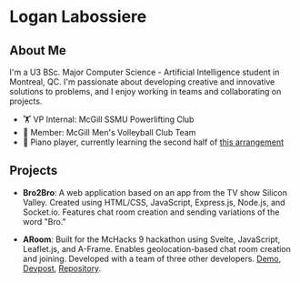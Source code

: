 # Logan Labossiere
<!-- [LinkedIn](https://www.linkedin.com/in/loganlabossiere/) -->

## About Me

I'm a U3 BSc. Major Computer Science - Artificial Intelligence student in Montreal, QC.  I'm passionate about developing creative and innovative solutions to problems, and I enjoy working in teams and collaborating on projects.

- 🏋️ VP Internal: McGill SSMU Powerlifting Club
- 🏐 Member: McGill Men's Volleyball Club Team
- 🎹 Piano player, currently learning the second half of [this arrangement](https://www.youtube.com/watch?v=PMGUeXtmueU)

## Projects

- **Bro2Bro**: A web application based on an app from the TV show Silicon Valley. Created using HTML/CSS, JavaScript, Express.js, Node.js, and Socket.io. Features chat room creation and sending variations of the word "Bro."
<!--
- **Git 2**: A program initially built for COMP 322 using C++ allowing users to save, compare, search, and restore previous versions of their files.  I am working on expanding it by creating a GUI and allowing it to access multiple files simultaneously.

- **Pong**: A version of the iconic video game Pong created for the final project of COMP 308 at McGill using C, in-line assembly, and OpenGL.
-->
- **ARoom**: Built for the McHacks 9 hackathon using Svelte, JavaScript, Leaflet.js, and A-Frame. Enables geolocation-based chat room creation and joining. Developed with a team of three other developers. [Demo](https://logantml.github.io/ARoom/), [Devpost](https://devpost.com/software/aroom-dzm4in?ref_content=user-portfolio&ref_feature=in_progress), [Repository](https://github.com/LoganTML/McHacks-2022).
<!--
- **Grid-Puzzle-Game**: A command-line puzzle game created with Java, implementing concepts including File I/O, recursion, user input, abstraction, and data structures (stacks, queues).
-->

<!--
**Study Clock**: A desktop app written in Python allowing users to track time spent studying/working on different subjects each day.

**Home base**: A chrome extension allowing users to save and easily access their most commonly used webpages
**Tab cleanup**: A chrome extension allowing users to automatically group all open tabs by URL, so that duplicates and unused tabs can be managed and deleted.

**RR Network**: A project where I cleaned and gathered data and attempted to visualize the social network between characters in the [Red Rising series](https://www.piercebrown.com/redrisingsaga).

**Course projects: only available upon request**:
- COMP 551 (Applied Machine Learning): Implemented ML models and wrote papers on the following topics-
1. Performed a linear regression with both analytical and stochastic batch gradient descent methods on the [ENB 2012 Energy Efficiency Dataset](https://www.kaggle.com/datasets/elikplim/eergy-efficiency-dataset).  Performed a hyperparameter search to determine the best values for train/test split sizes, batch sizes, and learning rates.
2. Implemented a MLP model on the [CIFAR-10 dataset](https://www.cs.toronto.edu/~kriz/cifar.html) to classify images. Tested its performance with differing numbers of layers (0, 1, 2), activation functions (ReLU, Tanh, Leaky ReLU), and L1 vs L2 regularization.
3. Performed classification on the [IMDb review dataset](http://ai.stanford.edu/~amaas/data/sentiment/aclImdb_v1.tar.gz) using both Naive Bayes and Bidirectional Encoder Representations from Transformers (BERT) models. Used ADAM as an optimizer for BERT. Tested the performance of different train/test split sizes on the Naive Bayes model.
4. Attempted to reproduce the results of the paper [Deep
Fair Clustering for Visual Learning](https://openaccess.thecvf.com/content_CVPR_2020/papers/Li_Deep_Fair_Clustering_for_Visual_Learning_CVPR_2020_paper.pdf) on the datasets MNIST, RMNIST, and USPS.
- COMP 424 (Artificial Intelligence): IP
- COMP 421 (Database Systems): 
1. Designed, implemented, and refined a relational database schema in DB2 to store information for a soccer tournament based on a set of user requirements. Using JDBC, built a Java interface for performing CRUD operations.
2. Other areas of study: Entity-Relationship modelling, Relational Algebra, SQL (PostgreSQL, MySQL), Buffer Management, Indexing, Query Evaluation, Big Data (Distributed Data Processing with Hadoop, Map-Reduce), Transactions and Concurrency, Graph Databases
- COMP 370 (Introduction to Data Science):
1. 
- COMP 322 (Introduction to C++): Using plain C++, built a local version control system, which saves and tracks changes between versions of a file through the command line.
- COMP 308 (Computer Systems Lab): Using Intel x86 Assembly (TASM) emulated on DOSBOX, OpenGL, GLSL, and glfw3 compiled with CMake, built a game of Pong playable against an "AI opponent" (it used a single if statement to determine where to move).
- COMP 273 (Introduction to Computer Systems): Using a Logism circuit simulator, built a functional CPU from scratch.

-->
<!--
## Skills

- Languages: C, C++, Python, SQL, Java, JavaScript, HTML/CSS, Unix, Bash, OCaml, MIPS
- Tools: Logism, VS Code, Vim, CLion, IntelliJ IDEA
- -->
